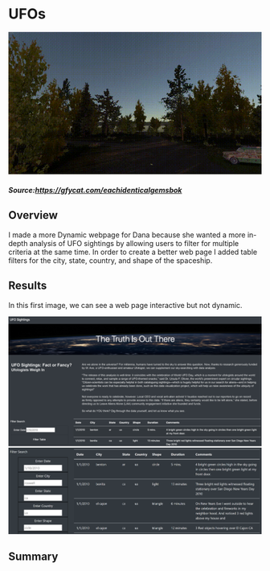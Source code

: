 # UFOs

 
 ![img](https://github.com/Edgarhv/UFOs/blob/e68038d2a33740e85718bb269e90e8fd566ca552/EachIdenticalGemsbok-mobile.gif)
##### Source:https://gfycat.com/eachidenticalgemsbok


## Overview
I made a more Dynamic webpage for Dana because she wanted a more in-depth analysis of UFO sightings by allowing users to filter for multiple criteria at the same time. In order to create a better web page I added table filters for the city, state, country, and shape of the spaceship.

## Results

In this first image, we can see a web page interactive but not dynamic.

![img](https://github.com/Edgarhv/UFOs/blob/7097a5ca0c6bc1f3c64f6fc0988642151f556f96/static/images/noDynamic_webpage.png)
![img](https://github.com/Edgarhv/UFOs/blob/816ae7eeb1f9047e4d1979a9b6fab6fa70d9994c/static/images/Dynamic_webpage.png)

## Summary
